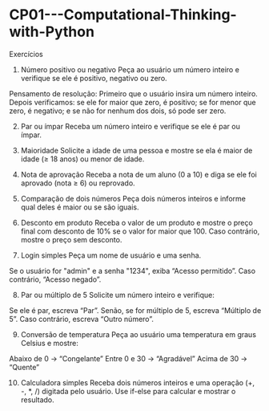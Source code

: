 # CP01---Computational-Thinking-with-Python

Exercícios

1. Número positivo ou negativo
Peça ao usuário um número inteiro e verifique se ele é positivo, negativo ou zero.

Pensamento de resolução: Primeiro  que o usuário insira um número inteiro. Depois verificamos: se ele for maior que zero, é positivo; se for menor que zero, é negativo; e se não for nenhum dos dois, só pode ser zero.



2. Par ou ímpar
Receba um número inteiro e verifique se ele é par ou ímpar.



3. Maioridade
Solicite a idade de uma pessoa e mostre se ela é maior de idade (≥ 18 anos) ou menor de idade.



4. Nota de aprovação
Receba a nota de um aluno (0 a 10) e diga se ele foi aprovado (nota ≥ 6) ou reprovado.



5. Comparação de dois números
Peça dois números inteiros e informe qual deles é maior ou se são iguais.


6. Desconto em produto
Receba o valor de um produto e mostre o preço final com desconto de 10% se o valor for maior que 100.
Caso contrário, mostre o preço sem desconto.


7. Login simples
Peça um nome de usuário e uma senha.

Se o usuário for "admin" e a senha "1234", exiba “Acesso permitido”.
Caso contrário, “Acesso negado”.


8. Par ou múltiplo de 5
Solicite um número inteiro e verifique:

Se ele é par, escreva “Par”.
Senão, se for múltiplo de 5, escreva “Múltiplo de 5”.
Caso contrário, escreva “Outro número”.


9. Conversão de temperatura
Peça ao usuário uma temperatura em graus Celsius e mostre:

Abaixo de 0 → “Congelante”
Entre 0 e 30 → “Agradável”
Acima de 30 → “Quente”


10. Calculadora simples
Receba dois números inteiros e uma operação (+, -, *, /) digitada pelo usuário.
Use if-else para calcular e mostrar o resultado.


